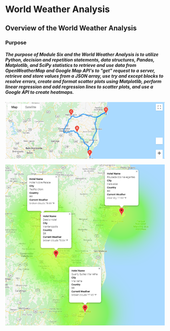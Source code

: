 # World Weather Analysis

## Overview of the World Weather Analysis

### Purpose

##### The purpose of Module Six and the World Weather Analysis is to utilize Python, decision and repetition statements, data structures, Pandas, Matplotlib, and SciPy statistics to retrieve and use data from OpenWeatherMap and Google Map API's to "get" request to a server, retrieve and store values from a JSON array, use try and except blocks to resolve errors, create and format scatter plots using Matplotlib, perform linear regression and add regression lines to scatter plots, and use a Google API to create heatmaps.

![](Vacation_Itinerary/WeatherPy_travel_map.PNG)

![](Vacation_Itinerary/WeatherPy_travel_map_markers.PNG)